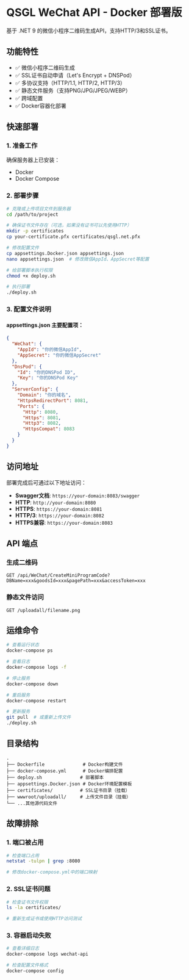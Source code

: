 # QSGL WeChat API - Docker 部署版

基于 .NET 9 的微信小程序二维码生成API，支持HTTP/3和SSL证书。

## 功能特性

- ✅ 微信小程序二维码生成
- ✅ SSL证书自动申请（Let's Encrypt + DNSPod）
- ✅ 多协议支持（HTTP/1.1, HTTP/2, HTTP/3）
- ✅ 静态文件服务（支持PNG/JPG/JPEG/WEBP）
- ✅ 跨域配置
- ✅ Docker容器化部署

## 快速部署

### 1. 准备工作

确保服务器上已安装：
- Docker
- Docker Compose

### 2. 部署步骤

```bash
# 克隆或上传项目文件到服务器
cd /path/to/project

# 确保证书文件存在（可选，如果没有证书可以先使用HTTP）
mkdir -p certificates
cp your-certificate.pfx certificates/qsgl.net.pfx

# 修改配置文件
cp appsettings.Docker.json appsettings.json
nano appsettings.json  # 修改微信AppId、AppSecret等配置

# 给部署脚本执行权限
chmod +x deploy.sh

# 执行部署
./deploy.sh
```

### 3. 配置文件说明

#### appsettings.json 主要配置项：

```json
{
  "WeChat": {
    "AppId": "你的微信AppId",
    "AppSecret": "你的微信AppSecret"
  },
  "DnsPod": {
    "Id": "你的DNSPod ID",
    "Key": "你的DNSPod Key"
  },
  "ServerConfig": {
    "Domain": "你的域名",
    "HttpsRedirectPort": 8081,
    "Ports": {
      "Http": 8080,
      "Https": 8081,
      "Http3": 8082,
      "HttpsCompat": 8083
    }
  }
}
```

## 访问地址

部署完成后可通过以下地址访问：

- **Swagger文档**: `https://your-domain:8083/swagger`
- **HTTP**: `http://your-domain:8080`
- **HTTPS**: `https://your-domain:8081`
- **HTTP/3**: `https://your-domain:8082`
- **HTTPS兼容**: `https://your-domain:8083`

## API 端点

### 生成二维码
```
GET /api/WeChat/CreateMiniProgramCode?DBName=xxx&goodsId=xxx&pagePath=xxx&accessToken=xxx
```

### 静态文件访问
```
GET /uploadall/filename.png
```

## 运维命令

```bash
# 查看运行状态
docker-compose ps

# 查看日志
docker-compose logs -f

# 停止服务
docker-compose down

# 重启服务
docker-compose restart

# 更新服务
git pull  # 或重新上传文件
./deploy.sh
```

## 目录结构

```
.
├── Dockerfile              # Docker构建文件
├── docker-compose.yml      # Docker编排配置
├── deploy.sh              # 部署脚本
├── appsettings.Docker.json # Docker环境配置模板
├── certificates/          # SSL证书目录（挂载）
├── wwwroot/uploadall/     # 上传文件目录（挂载）
└── ...其他源代码文件
```

## 故障排除

### 1. 端口被占用
```bash
# 检查端口占用
netstat -tulpn | grep :8080

# 修改docker-compose.yml中的端口映射
```

### 2. SSL证书问题
```bash
# 检查证书文件权限
ls -la certificates/

# 重新生成证书或使用HTTP访问测试
```

### 3. 容器启动失败
```bash
# 查看详细日志
docker-compose logs wechat-api

# 检查配置文件格式
docker-compose config
```